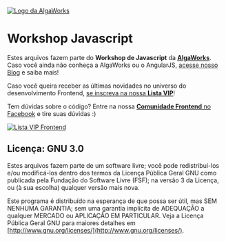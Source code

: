 [![Logo da AlgaWorks](https://www.dropbox.com/s/pdy05idwgpc2p3m/logo.png?dl=1)](http://algaworks.com)
# Workshop Javascript

Estes arquivos fazem parte do **Workshop de Javascript** da [**AlgaWorks**](http://www.algaworks.com). Caso você ainda não conheça a AlgaWorks ou o AngularJS, [acesse nosso Blog](http://blog.algaworks.com) e saiba mais!

Caso você queira receber as últimas novidades no universo do desenvolvimento Frontend, [se inscreva na nossa **Lista VIP**](http://cafe.algaworks.com/lista-vip-frontend/)! 

Tem dúvidas sobre o código? Entre na nossa [**Comunidade Frontend** no Facebook](http://alga.works/comunidadefrontend) e tire suas dúvidas :)

[![Lista VIP Frontend](http://blog.algaworks.com/wp-content/uploads/2016/06/cta-lista-vip-front-end.png)](http://cafe.algaworks.com/lista-vip-frontend/)

## Licença: GNU 3.0
Estes arquivos fazem parte de um software livre; você pode redistribuí-los e/ou modificá-los dentro dos termos da Licença Pública Geral GNU como publicada pela Fundação do Software Livre (FSF); na versão 3 da Licença, ou (à sua escolha) qualquer versão mais nova.

Este programa é distribuído na esperança de que possa ser útil, mas SEM NENHUMA GARANTIA; sem uma garantia implícita de ADEQUAÇÃO a qualquer MERCADO ou APLICAÇÃO EM PARTICULAR. Veja a Licença Pública Geral GNU para maiores detalhes em [http://www.gnu.org/licenses/](http://www.gnu.org/licenses/).